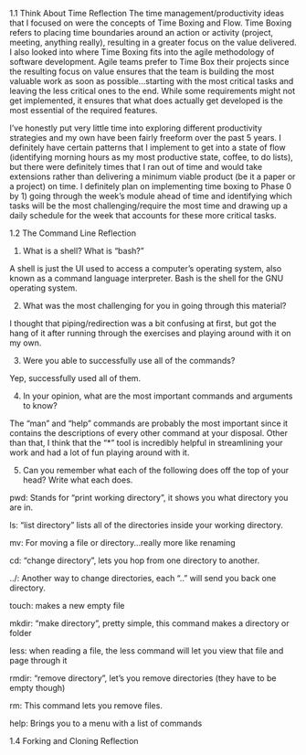 1.1 Think About Time Reflection
The time management/productivity ideas that I focused on were the concepts of Time Boxing and Flow. Time Boxing refers to placing time boundaries around an action or activity (project, meeting, anything really), resulting in a greater focus on the value delivered. I also looked into where Time Boxing fits into the agile methodology of software development. Agile teams prefer to Time Box their projects since the resulting focus on value ensures that the team is building the most valuable work as soon as possible…starting with the most critical tasks and leaving the less critical ones to the end. While some requirements might not get implemented, it ensures that what does actually get developed is the most essential of the required features.

I’ve honestly put very little time into exploring different productivity strategies and my own have been fairly freeform over the past 5 years. I definitely have certain patterns that I implement to get into a state of flow (identifying morning hours as my most productive state, coffee, to do lists), but there were definitely times that I ran out of time and would take extensions rather than delivering a minimum viable product (be it a paper or a project) on time. I definitely plan on implementing time boxing to Phase 0 by 1) going through the week’s module ahead of time and identifying which tasks will be the most challenging/require the most time and drawing up a daily schedule for the week that accounts for these more critical tasks.

1.2 The Command Line Reflection

1. What is a shell? What is “bash?”

A shell is just the UI used to access a computer’s operating system, also known as a command language interpreter. Bash is the shell for the GNU operating system.

2. What was the most challenging for you in going through this material?

I thought that piping/redirection was a bit confusing at first, but got the hang of it after running through the exercises and playing around with it on my own.

3. Were you able to successfully use all of the commands?

Yep, successfully used all of them.

4. In your opinion, what are the most important commands and arguments to know?

The “man” and “help” commands are probably the most important since it contains the descriptions of every other command at your disposal. Other than that, I think that the “*” tool is incredibly helpful in streamlining your work and had a lot of fun playing around with it.

5. Can you remember what each of the following does off the top of your head? Write what each does.

pwd: Stands for “print working directory”, it shows you what directory you are in.

ls: “list directory” lists all of the directories inside your working directory.

mv: For moving a file or directory…really more like renaming

cd: “change directory”, lets you hop from one directory to another.

../: Another way to change directories, each “..” will send you back one directory.

touch: makes a new empty file

mkdir: “make directory”, pretty simple, this command makes a directory or folder

less: when reading a file, the less command will let you view that file and page through it

rmdir: “remove directory”, let’s you remove directories (they have to be empty though)

rm: This command lets you remove files.

help: Brings you to a menu with a list of commands

1.4 Forking and Cloning Reflection